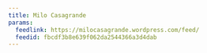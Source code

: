 ```yaml
---
title: Milo Casagrande
params:
  feedlink: https://milocasagrande.wordpress.com/feed/
  feedid: fbcdf3b8e639f062da2544366a3d4dab
---
```

